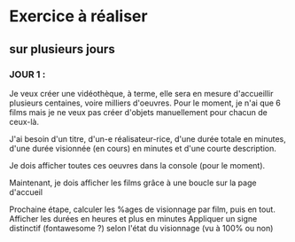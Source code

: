 # Exercice à réaliser
## sur plusieurs jours

### JOUR 1 :

Je veux créer une vidéothèque, à terme, elle sera en mesure d'accueillir plusieurs centaines, voire milliers d'oeuvres. Pour le moment, je n'ai que 6 films mais je ne veux pas créer d'objets manuellement pour chacun de ceux-là.

J'ai besoin d'un titre, d'un-e réalisateur-rice, d'une durée totale en minutes, d'une durée visionnée (en cours) en minutes et d'une courte description.

Je dois afficher toutes ces oeuvres dans la console (pour le moment).

Maintenant, je dois afficher les films grâce à une boucle sur la page d'accueil


Prochaine étape, calculer les %ages de visionnage par film, puis en tout.
Afficher les durées en heures et plus en minutes
Appliquer un signe distinctif (fontawesome ?) selon l'état du visionnage (vu à 100% ou non)
